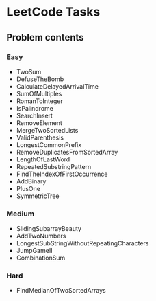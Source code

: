 # LeetCode Tasks
## Problem contents

### Easy
- TwoSum
- DefuseTheBomb
- CalculateDelayedArrivalTime
- SumOfMultiples
- RomanToInteger
- IsPalindrome
- SearchInsert
- RemoveElement
- MergeTwoSortedLists
- ValidParenthesis
- LongestCommonPrefix
- RemoveDuplicatesFromSortedArray
- LengthOfLastWord
- RepeatedSubstringPattern
- FindTheIndexOfFirstOccurrence
- AddBinary
- PlusOne
- SymmetricTree

### Medium
- SlidingSubarrayBeauty
- AddTwoNumbers
- LongestSubStringWithoutRepeatingCharacters
- JumpGameII
- CombinationSum

### Hard
- FindMedianOfTwoSortedArrays
